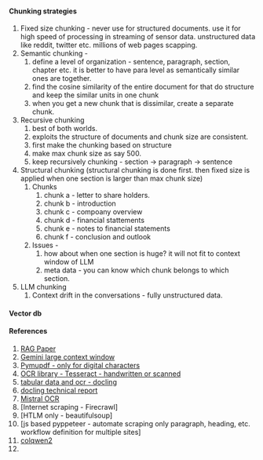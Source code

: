 
#### Chunking strategies
1. Fixed size chunking - never use for structured documents. use it for high speed of processing in streaming of sensor data. unstructured data like reddit, twitter etc. millions of web pages scapping. 
2. Semantic chunking - 
   1. define a level of organization - sentence, paragraph, section, chapter etc. it is better to have para level as semantically similar ones are together. 
   2. find the cosine similarity of the entire document for that do structure and keep the similar units in one chunk
   3. when you get a new chunk that is dissimilar, create a separate chunk.
3. Recursive chunking
   1. best of both worlds. 
   2. exploits the structure of documents and chunk size are consistent. 
   3. first make the chunking based on structure 
   4. make max chunk size as say 500. 
   5. keep recursively chunking - section -> paragraph -> sentence 
4. Structural chunking (structural chunking is done first. then fixed size is applied when one section is larger than max chunk size)
   1. Chunks 
      1. chunk a - letter to share holders.
      2. chunk b - introduction 
      3. chunk c - compoany overview 
      4. chunk d - financial stattements 
      5. chunk e - notes to financial statements 
      6. chunk f - conclusion and outlook 
   2. Issues - 
      1. how about when one section is huge? it will not fit to context window of LLM
      2. meta data - you can know which chunk belongs to which section. 
5. LLM chunking 
   1. Context drift in the conversations - fully unstructured data. 

#### Vector db


#### References
1. [RAG Paper](chrome-extension://efaidnbmnnnibpcajpcglclefindmkaj/https://arxiv.org/pdf/2005.11401)
2. [Gemini large context window](https://huggingface.co/spaces/nanotron/ultrascale-playbook?section=first_steps%3A_training_on_one_gpu)
3. [Pymupdf - only for digital characters](https://pymupdf.readthedocs.io/en/latest/)
4. [OCR library - Tesseract - handwritten or scanned](https://github.com/tesseract-ocr/tesseract)
5. [tabular data and ocr - docling](https://github.com/docling-project/docling)
6. [docling technical report](https://arxiv.org/pdf/2408.09869)
7. [Mistral OCR](https://mistral.ai/news/mistral-ocr)
8. [Internet scraping - Firecrawl]
9. [HTLM only - beautifulsoup]
10. [js based pyppeteer - automate scraping only paragraph, heading, etc. workflow definition for multiple sites]
11. [colqwen2](https://vespa-engine.github.io/pyvespa/examples/pdf-retrieval-with-ColQwen2-vlm_Vespa-cloud.html)
12. 
